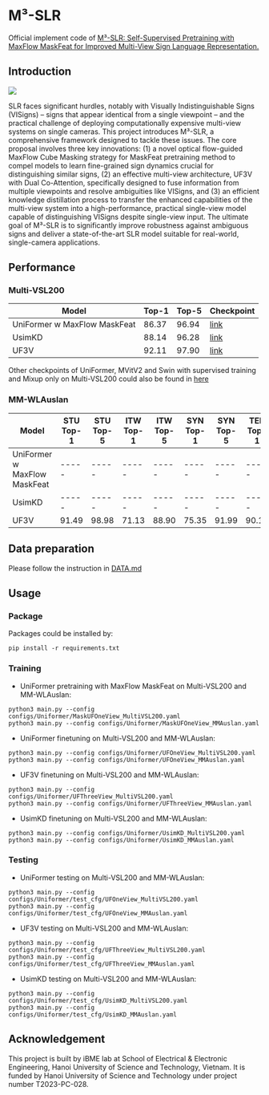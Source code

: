 # M³-SLR
Official implement code of [M³-SLR: Self-Supervised Pretraining with MaxFlow MaskFeat for Improved Multi-View Sign Language Representation.](https://github.com/fossbk/M3-SLR/tree/main)
## Introduction
<img src="images/Pipeline.png">

SLR faces significant hurdles, notably with Visually Indistinguishable Signs (VISigns) – signs that appear identical from a single viewpoint – and the practical challenge of deploying computationally expensive multi-view systems on single cameras. This project introduces M³-SLR, a comprehensive framework designed to tackle these issues. The core proposal involves three key innovations: (1) a novel optical flow-guided MaxFlow Cube Masking strategy for MaskFeat pretraining method to compel models to learn fine-grained sign dynamics crucial for distinguishing similar signs, (2) an effective multi-view architecture, UF3V with Dual Co-Attention, specifically designed to fuse information from multiple viewpoints and resolve ambiguities like VISigns, and (3) an efficient knowledge distillation process to transfer the enhanced capabilities of the multi-view system into a high-performance, practical single-view model capable of distinguishing VISigns despite single-view input. The ultimate goal of M³-SLR is to significantly improve robustness against ambiguous signs and deliver a state-of-the-art SLR model suitable for real-world, single-camera applications.

## Performance
### Multi-VSL200
 Model                         | Top-1 | Top-5 | Checkpoint | 
|------------------------------|-----------|-----------|------------|
| UniFormer w MaxFlow MaskFeat |   86.37   |   96.94   | [link](https://drive.google.com/drive/folders/1WIv8MRgLc3MurnT1ApSN9w7KtU8A7ow2?usp=drive_link) |
| UsimKD                       |   88.14   |   96.28   | [link](https://drive.google.com/drive/folders/1bL7kGwUJRzRsATXZSXBH6-3YnGuKQDaX?usp=drive_link) |
| UF3V                         |   92.11   |   97.90   | [link](https://drive.google.com/drive/folders/1FuoiVl-v1GVkpH2HGtqWhY6NteahDKKG?usp=drive_link) |

Other checkpoints of UniFormer, MVitV2 and Swin with supervised training and Mixup only on Multi-VSL200 could also be found in [here](https://drive.google.com/drive/folders/10JT8DZWSI3flcRV2NoDStKhAuSZgPGuz?usp=drive_link)
### MM-WLAuslan
Model                          | STU Top-1 | STU Top-5 | ITW Top-1 | ITW Top-5 | SYN Top-1 | SYN Top-5 | TED Top-1 | TED Top-5 | AVG. Top-1 | AVG. Top-5 | Checkpoint |
|------------------------------|-----------|-----------|-----------|-----------|-----------|-----------|-----------|-----------|------------|------------|------------|
| UniFormer w MaxFlow MaskFeat |   -----   |   -----   |   -----   |   -----   |   -----   |   -----   |   -----   |   -----   |    -----   |    -----   | [link](https://drive.google.com/drive/folders/1kFlA7Uf6_D2fWSMb0LA0h8d_l9b0_TLB?usp=drive_link) |
| UsimKD                       |   -----   |   -----   |   -----   |   -----   |   -----   |   -----   |   -----   |   -----   |    -----   |    -----   | [link](https://drive.google.com/drive/folders/1pJ6hadjbVxV8-S6eD0_Q0btNwFsS2hJt?usp=drive_link) |
| UF3V                         |   91.49   |   98.98   |   71.13   |   88.90   |   75.35   |   91.99   |   90.14   |   98.46   |    82.03   |    94.58   | [link](https://drive.google.com/drive/folders/1KLaA2XchXrU_RDS4F92Tj2dXEoH5mKAS?usp=drive_link) |

## Data preparation
Please follow the instruction in [DATA.md](DATA.md)
## Usage
### Package
Packages could be installed by:
```
pip install -r requirements.txt
```
### Training
- UniFormer pretraining with MaxFlow MaskFeat on Multi-VSL200 and MM-WLAuslan:
```
python3 main.py --config configs/Uniformer/MaskUFOneView_MultiVSL200.yaml
python3 main.py --config configs/Uniformer/MaskUFOneView_MMAuslan.yaml
```
- UniFormer finetuning on Multi-VSL200 and MM-WLAuslan:
```
python3 main.py --config configs/Uniformer/UFOneView_MultiVSL200.yaml
python3 main.py --config configs/Uniformer/UFOneView_MMAuslan.yaml
```
- UF3V finetuning on Multi-VSL200 and MM-WLAuslan:
```
python3 main.py --config configs/Uniformer/UFThreeView_MultiVSL200.yaml
python3 main.py --config configs/Uniformer/UFThreeView_MMAuslan.yaml
```
- UsimKD finetuning on Multi-VSL200 and MM-WLAuslan:
```
python3 main.py --config configs/Uniformer/UsimKD_MultiVSL200.yaml
python3 main.py --config configs/Uniformer/UsimKD_MMAuslan.yaml
```
### Testing
- UniFormer testing on Multi-VSL200 and MM-WLAuslan:
```
python3 main.py --config configs/Uniformer/test_cfg/UFOneView_MultiVSL200.yaml
python3 main.py --config configs/Uniformer/test_cfg/UFOneView_MMAuslan.yaml
```
- UF3V testing on Multi-VSL200 and MM-WLAuslan:
```
python3 main.py --config configs/Uniformer/test_cfg/UFThreeView_MultiVSL200.yaml
python3 main.py --config configs/Uniformer/test_cfg/UFThreeView_MMAuslan.yaml
```
- UsimKD testing on Multi-VSL200 and MM-WLAuslan:
```
python3 main.py --config configs/Uniformer/test_cfg/UsimKD_MultiVSL200.yaml
python3 main.py --config configs/Uniformer/test_cfg/UsimKD_MMAuslan.yaml
```
## Acknowledgement
This project is built by iBME lab at School of Electrical & Electronic Engineering, Hanoi University of Science and Technology, Vietnam. It is funded by Hanoi University of Science and Technology under project number T2023-PC-028.
